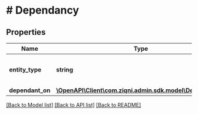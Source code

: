 # # Dependancy

## Properties

Name | Type | Description | Notes
------------ | ------------- | ------------- | -------------
**entity_type** | **string** | A model that will have dependancies implemented | [optional]
**dependant_on** | [**\OpenAPI\Client\com.ziqni.admin.sdk.model\DependantOn**](DependantOn.md) |  | [optional]

[[Back to Model list]](../../README.md#models) [[Back to API list]](../../README.md#endpoints) [[Back to README]](../../README.md)
